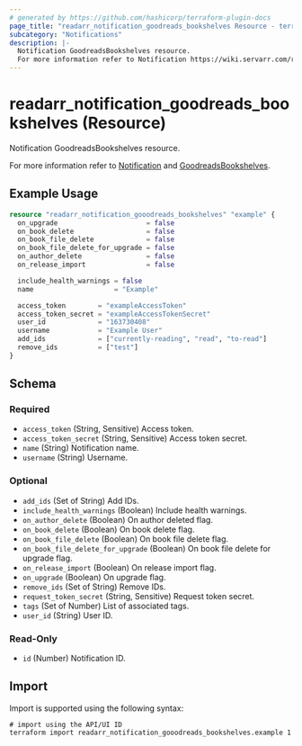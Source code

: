 ```yaml
---
# generated by https://github.com/hashicorp/terraform-plugin-docs
page_title: "readarr_notification_goodreads_bookshelves Resource - terraform-provider-readarr"
subcategory: "Notifications"
description: |-
  Notification GoodreadsBookshelves resource.
  For more information refer to Notification https://wiki.servarr.com/readarr/settings#connect and GoodreadsBookshelves https://wiki.servarr.com/readarr/supported#goodreadsbookshelf.
---
```


# readarr_notification_goodreads_bookshelves (Resource)

<!-- subcategory:Notifications -->Notification GoodreadsBookshelves resource.
For more information refer to [Notification](https://wiki.servarr.com/readarr/settings#connect) and [GoodreadsBookshelves](https://wiki.servarr.com/readarr/supported#goodreadsbookshelf).

## Example Usage

```terraform
resource "readarr_notification_gooodreads_bookshelves" "example" {
  on_upgrade                      = false
  on_book_delete                  = false
  on_book_file_delete             = false
  on_book_file_delete_for_upgrade = false
  on_author_delete                = false
  on_release_import               = false

  include_health_warnings = false
  name                    = "Example"

  access_token        = "exampleAccessToken"
  access_token_secret = "exampleAccessTokenSecret"
  user_id             = "163730408"
  username            = "Example User"
  add_ids             = ["currently-reading", "read", "to-read"]
  remove_ids          = ["test"]
}
```

<!-- schema generated by tfplugindocs -->
## Schema

### Required

- `access_token` (String, Sensitive) Access token.
- `access_token_secret` (String, Sensitive) Access token secret.
- `name` (String) Notification name.
- `username` (String) Username.

### Optional

- `add_ids` (Set of String) Add IDs.
- `include_health_warnings` (Boolean) Include health warnings.
- `on_author_delete` (Boolean) On author deleted flag.
- `on_book_delete` (Boolean) On book delete flag.
- `on_book_file_delete` (Boolean) On book file delete flag.
- `on_book_file_delete_for_upgrade` (Boolean) On book file delete for upgrade flag.
- `on_release_import` (Boolean) On release import flag.
- `on_upgrade` (Boolean) On upgrade flag.
- `remove_ids` (Set of String) Remove IDs.
- `request_token_secret` (String, Sensitive) Request token secret.
- `tags` (Set of Number) List of associated tags.
- `user_id` (String) User ID.

### Read-Only

- `id` (Number) Notification ID.

## Import

Import is supported using the following syntax:

```shell
# import using the API/UI ID
terraform import readarr_notification_gooodreads_bookshelves.example 1
```
